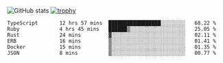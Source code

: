 ![GitHub stats](https://github-readme-stats.vercel.app/api?username=ksk001100&show_icons=true&theme=tokyonight)
[![trophy](https://github-profile-trophy.vercel.app/?username=ksk001100&theme=onedark)](https://github.com/ryo-ma/github-profile-trophy)

<!--START_SECTION:waka-->

```text
TypeScript       12 hrs 57 mins  █████████████████░░░░░░░░   68.22 %
Ruby             4 hrs 45 mins   ██████▒░░░░░░░░░░░░░░░░░░   25.05 %
Rust             24 mins         ▓░░░░░░░░░░░░░░░░░░░░░░░░   02.11 %
ERB              16 mins         ▒░░░░░░░░░░░░░░░░░░░░░░░░   01.41 %
Docker           15 mins         ▒░░░░░░░░░░░░░░░░░░░░░░░░   01.35 %
JSON             8 mins          ▒░░░░░░░░░░░░░░░░░░░░░░░░   00.77 %
```

<!--END_SECTION:waka-->
